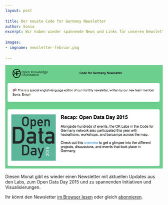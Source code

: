 ```yaml
---
layout: post

title: Der neuste Code for Germany Newsletter
author: Sonia
excerpt: Wir haben wieder spannende News und Links für unseren Newsletter gesammelt.

images:
- imgname: newsletter-februar.png

---
```

![newsletter-febuar](/assets/blog/newsletter-februar.png)


Diesen Monat gibt es wieder einen Newsletter mit aktuellen Updates aus den Labs, zum Open Data Day 2015 und zu spannenden Initiativen und Visualisierungen. 

Ihr könnt den Newsletter [im Browser lesen][] oder gleich [abonnieren][]. 

[abonnieren]: http://okfn.us5.list-manage.com/subscribe?u=929f1e07936386d34833e20d1&id=bb63fcab72
[im Browser lesen]: http://us5.campaign-archive1.com/?u=929f1e07936386d34833e20d1&id=2bafe22e17&e=[UNIQID]
